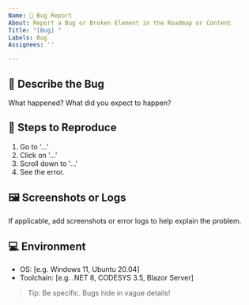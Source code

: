 ```yaml
---
Name: 🐞 Bug Report
About: Report a Bug or Broken Element in the Roadmap or Content
Title: "[Bug] "
Labels: Bug
Assignees: ''

---
```


## 🐛 Describe the Bug
What happened? What did you expect to happen?

## 🧪 Steps to Reproduce
1. Go to '...'
2. Click on '...'
3. Scroll down to '...'
4. See the error.

## 🖼 Screenshots or Logs
If applicable, add screenshots or error logs to help explain the problem.

## 💻 Environment
- OS: [e.g. Windows 11, Ubuntu 20.04]
- Toolchain: [e.g. .NET 8, CODESYS 3.5, Blazor Server]

> Tip: Be specific. Bugs hide in vague details!
